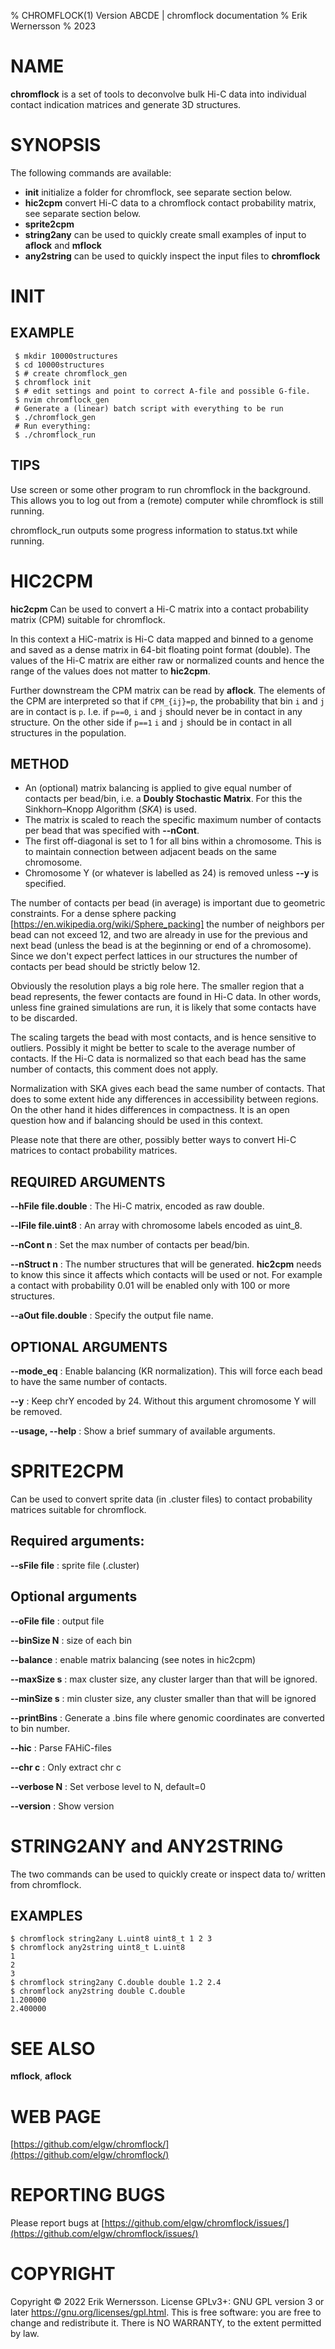 % CHROMFLOCK(1) Version ABCDE | chromflock documentation
% Erik Wernersson
% 2023

# NAME
**chromflock** is a set of tools to deconvolve bulk Hi-C data into
individual contact indication matrices and generate 3D structures.

# SYNOPSIS
The following commands are available:

- **init** initialize a folder for chromflock, see separate section below.
- **hic2cpm** convert Hi-C data to a chromflock contact probability
  matrix, see separate section below.
- **sprite2cpm**
- **string2any** can be used to quickly create small examples of input
  to **aflock** and **mflock**
- **any2string** can be used to quickly inspect the input files to **chromflock**


# INIT

## EXAMPLE

``` shell
 $ mkdir 10000structures
 $ cd 10000structures
 $ # create chromflock_gen
 $ chromflock init
 $ # edit settings and point to correct A-file and possible G-file.
 $ nvim chromflock_gen
 # Generate a (linear) batch script with everything to be run
 $ ./chromflock_gen
 # Run everything:
 $ ./chromflock_run
```

## TIPS
Use screen or some other program to run chromflock in the background.
This allows you to log out from a (remote) computer while chromflock
is still running.

chromflock_run outputs some progress information to status.txt while
running.

# HIC2CPM
**hic2cpm** Can be used to convert a Hi-C matrix into a contact
probability matrix (CPM) suitable for chromflock.

In this context a HiC-matrix is Hi-C data mapped and binned to a
genome and saved as a dense matrix in 64-bit floating point format
(double). The values of the Hi-C matrix are either raw or normalized
counts and hence the range of the values does not matter to
**hic2cpm**.

Further downstream the CPM matrix can be read by **aflock**. The
elements of the CPM are interpreted so that if `CPM_{ij}=p`, the
probability that bin `i` and `j` are in contact is `p`. I.e. if
`p==0`, `i` and `j` should never be in contact in any structure. On
the other side if `p==1` `i` and `j` should be in contact in all
structures in the population.

## METHOD
 - An (optional) matrix balancing is applied to give equal number of
   contacts per bead/bin, i.e. a **Doubly Stochastic Matrix**. For
   this the Sinkhorn–Knopp Algorithm (_SKA_) is used.
 - The matrix is scaled to reach the specific maximum number of
  contacts per bead that was specified with **--nCont**.
 - The first off-diagonal is set to 1 for all bins within a
   chromosome. This is to maintain connection between adjacent beads
   on the same chromosome.
 - Chromosome Y (or whatever is labelled as 24) is removed unless
   **--y** is specified.

The number of contacts per bead (in average) is important due to
geometric constraints. For a dense sphere packing
[https://en.wikipedia.org/wiki/Sphere_packing] the number of neighbors
per bead can not exceed 12, and two are already in use for the
previous and next bead (unless the bead is at the beginning or end of
a chromosome). Since we don't expect perfect lattices in our
structures the number of contacts per bead should be strictly below 12.

Obviously the resolution plays a big role here. The smaller region
that a bead represents, the fewer contacts are found in Hi-C data. In
other words, unless fine grained simulations are run, it is likely
that some contacts have to be discarded.

The scaling targets the bead with most contacts, and is hence
sensitive to outliers. Possibly it might be better to scale to the
average number of contacts. If the Hi-C data is normalized so that
each bead has the same number of contacts, this comment does not apply.

Normalization with SKA gives each bead the same number of
contacts. That does to some extent hide any differences in
accessibility between regions. On the other hand it hides differences
in compactness. It is an open question how and if balancing should be
used in this context.

Please note that there are other, possibly better ways to convert Hi-C
matrices to contact probability matrices.

## REQUIRED ARGUMENTS
**\--hFile file.double**
: The Hi-C matrix, encoded as raw double.

**\--lFile file.uint8**
: An array with chromosome labels encoded as uint_8.

**\--nCont n**
: Set the max number of contacts per bead/bin.

**\--nStruct n**
: The number structures that will be generated. **hic2cpm** needs to
  know this since it affects which contacts will be used or not. For
  example a contact with probability 0.01 will be enabled only with
  100 or more structures.

**\--aOut file.double**
: Specify the output file name.


## OPTIONAL ARGUMENTS
**\--mode_eq**
: Enable balancing (KR normalization). This will force each bead to
  have the same number of contacts.

**\--y**
: Keep chrY encoded by 24. Without this argument chromosome Y will be removed.

**\--usage, \--help**
: Show a brief summary of available arguments.

# SPRITE2CPM
Can be used to convert sprite data (in .cluster files) to contact
probability matrices suitable for chromflock.

## Required arguments:
**\--sFile file**
: sprite file (.cluster)

## Optional arguments
**\--oFile file**
: output file

**\--binSize N**
: size of each bin

**\--balance**
: enable matrix balancing (see notes in hic2cpm)

**\--maxSize s**
: max cluster size, any cluster larger than that will be ignored.

**\--minSize s**
: min cluster size, any cluster smaller than that will be ignored

**\--printBins**
: Generate a .bins file where genomic coordinates are converted to bin number.

**\--hic**
: Parse FAHiC-files

**\--chr c**
: Only extract chr c

**\--verbose N**
: Set verbose level to N, default=0

**\--version**
: Show version

# STRING2ANY and ANY2STRING
The two commands can be used to quickly create or inspect data to/
written from chromflock.

## EXAMPLES

``` shell
$ chromflock string2any L.uint8 uint8_t 1 2 3
$ chromflock any2string uint8_t L.uint8
1
2
3
$ chromflock string2any C.double double 1.2 2.4
$ chromflock any2string double C.double
1.200000
2.400000
```


# SEE ALSO
**mflock**, **aflock**

# WEB PAGE
[https://github.com/elgw/chromflock/](https://github.com/elgw/chromflock/)

# REPORTING BUGS
Please report bugs at
[https://github.com/elgw/chromflock/issues/](https://github.com/elgw/chromflock/issues/)

# COPYRIGHT
Copyright © 2022 Erik Wernersson.  License GPLv3+: GNU GPL version 3
or later <https://gnu.org/licenses/gpl.html>.  This is free software:
you are free to change and redistribute it.  There is NO WARRANTY, to
the extent permitted by law.
